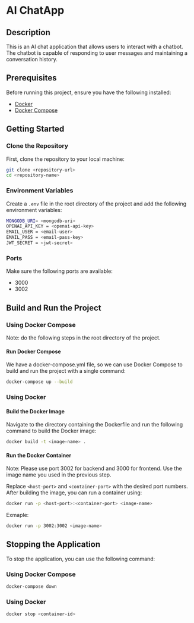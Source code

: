 # AI ChatApp

## Description
This is an AI chat application that allows users to interact with a chatbot. The chatbot is capable of responding to user messages and maintaining a conversation history.

## Prerequisites
Before running this project, ensure you have the following installed:
- [Docker](https://docs.docker.com/get-docker/)
- [Docker Compose](https://docs.docker.com/compose/install/)

## Getting Started

### Clone the Repository
First, clone the repository to your local machine:
```bash
git clone <repository-url>
cd <repository-name>
```

### Environment Variables
Create a `.env` file in the root directory of the project and add the following environment variables:
```bash
MONGODB_URI= <mongodb-uri>
OPENAI_API_KEY = <openai-api-key>
EMAIL_USER = <email-user>
EMAIL_PASS = <email-pass-key>
JWT_SECRET = <jwt-secret>
```
### Ports
Make sure the following ports are available:
- 3000
- 3002

## Build and Run the Project
### Using Docker Compose
Note: do the following steps in the root directory of the project.
#### Run Docker Compose
We have a docker-compose.yml file, so we can use Docker Compose to build and run the project with a single command:
```bash
docker-compose up --build
```

### Using Docker

#### Build the Docker Image
Navigate to the directory containing the Dockerfile and run the following command to build the Docker image:
```bash
docker build -t <image-name> .
```
#### Run the Docker Container
Note: Please use port 3002 for backend and 3000 for frontend. Use the image name you used in the previous step.

Replace `<host-port>` and `<container-port>` with the desired port numbers. 
After building the image, you can run a container using:
```bash
docker run -p <host-port>:<container-port> <image-name>
```
Exmaple:
```bash
docker run -p 3002:3002 <image-name>
```
## Stopping the Application

To stop the application, you can use the following command:
### Using Docker Compose
```bash 
docker-compose down
```
### Using Docker
```bash
docker stop <container-id>
```

